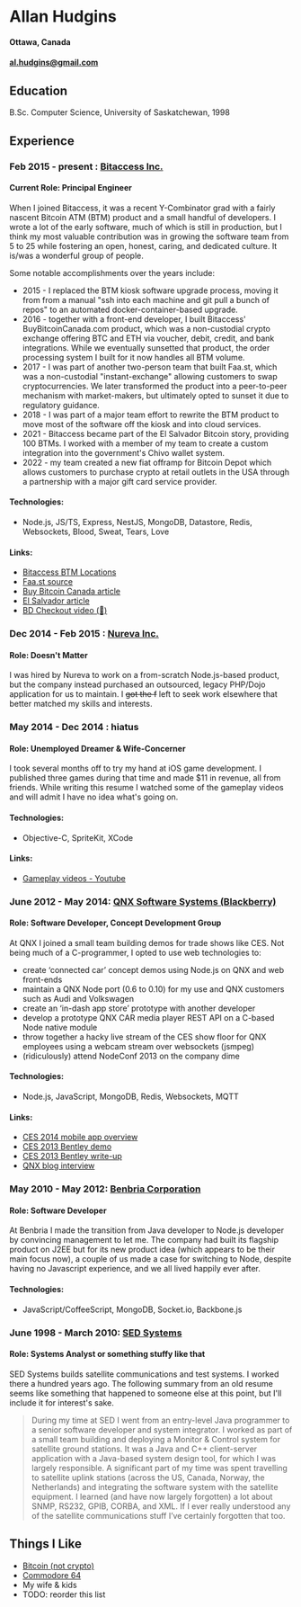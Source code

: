 Allan Hudgins
=============

#### Ottawa, Canada
#### al.hudgins@gmail.com

Education
---------
B.Sc. Computer Science, University of Saskatchewan, 1998

Experience
----------
### Feb 2015 - present : [Bitaccess Inc.](https://bitaccess.com)

#### Current Role: Principal Engineer

When I joined Bitaccess, it was a recent Y-Combinator grad with a fairly
nascent Bitcoin ATM (BTM) product and a small handful of developers. I wrote
a lot of the early software, much of which is still in production, but I
think my most valuable contribution was in growing the software team from
5 to 25 while fostering an open, honest, caring, and dedicated culture.
It is/was a wonderful group of people.

Some notable accomplishments over the years include:
 - 2015 - I replaced the BTM kiosk software upgrade process, moving it from
from a manual "ssh into each machine and git pull a bunch of repos" to an
automated docker-container-based upgrade.
 - 2016 - together with a front-end developer, I built Bitaccess'
BuyBitcoinCanada.com product, which was a non-custodial crypto exchange offering
BTC and ETH via voucher, debit, credit, and bank integrations.  While we
eventually sunsetted that product, the order processing system I built for it
now handles all BTM volume.
 - 2017 - I was part of another two-person team that built Faa.st, which was a
non-custodial "instant-exchange" allowing customers to swap cryptocurrencies.
We later transformed the product into a peer-to-peer mechanism with market-makers,
but ultimately opted to sunset it due to regulatory guidance.
 - 2018 - I was part of a major team effort to rewrite the BTM product to move most of
the software off the kiosk and into cloud services.
 - 2021 - Bitaccess became part of the El Salvador Bitcoin story, providing 100
BTMs. I worked with a member of my team to create a custom integration into the
government's Chivo wallet system.
 - 2022 - my team created a new fiat offramp for Bitcoin Depot which allows
customers to purchase crypto at retail outlets in the USA through a partnership
with a major gift card service provider.

#### Technologies:
 - Node.js, JS/TS, Express, NestJS, MongoDB, Datastore, Redis, Websockets, Blood, Sweat, Tears, Love

#### Links:
 - [Bitaccess BTM Locations](https://bitaccess.com/locations)
 - [Faa.st source](https://github.com/go-faast)
 - [Buy Bitcoin Canada article](https://cointelegraph.com/news/bitaccess-and-libertyx-struggle-for-in-person-bitcoin-purchasing-market)
 - [El Salvador article](https://cointelegraph.com/news/el-salvador-ranks-third-in-global-bitcoin-atm-installations-data-finds)
 - [BD Checkout video (🤷)](https://www.youtube.com/watch?v=0knXNtQIrMM)

### Dec 2014 - Feb 2015 : [Nureva Inc.](https://nureva.com)

#### Role: Doesn't Matter

I was hired by Nureva to work on a from-scratch Node.js-based product, but the
company instead purchased an outsourced, legacy PHP/Dojo application for us to
maintain. I ~~got the f~~ left to seek work elsewhere that better matched my
skills and interests.

### May 2014 - Dec 2014 : hiatus

#### Role: Unemployed Dreamer & Wife-Concerner

I took several months off to try my hand at iOS game development.
I published three games during that time and made $11 in revenue,
all from friends. While writing this resume I watched some of the
gameplay videos and will admit I have no idea what's going on.

#### Technologies:
 - Objective-C, SpriteKit, XCode

#### Links:
 - [Gameplay videos - Youtube](http://bit.ly/10x5p5x)

### June 2012 - May 2014: [QNX Software Systems (Blackberry)](https://qnx.com)

#### Role: Software Developer, Concept Development Group

At QNX I joined a small team building demos for trade shows like CES. Not being
much of a C-programmer, I opted to use web technologies to:
 - create ‘connected car’ concept demos using Node.js on QNX and web front-ends
 - maintain a QNX Node port (0.6 to 0.10) for my use and QNX customers such as Audi and Volkswagen
 - create an ‘in-dash app store’ prototype with another developer
 - develop a prototype QNX CAR media player REST API on a C-based Node native module
 - throw together a hacky live stream of the CES show floor for QNX employees using a
   webcam stream over websockets (jsmpeg)
 - (ridiculously) attend NodeConf 2013 on the company dime

#### Technologies:
 - Node.js, JavaScript, MongoDB, Redis, Websockets, MQTT

#### Links:
 - [CES 2014 mobile app overview](http://qnxauto.blogspot.ca/2014/01/qnx-at-ces-key-fob-on-steroids.html)
 - [CES 2013 Bentley demo](https://www.youtube.com/watch?v=SSwRsJLSXjY)
 - [CES 2013 Bentley write-up](http://qnxauto.blogspot.ca/2013/12/the-ultimate-show-me-car.html)
 - [QNX blog interview](http://qnxauto.blogspot.ca/2012/12/meet-qnx-concept-team-allan-hudgins-web.html)

### May 2010 - May 2012: [Benbria Corporation](https://benbria.com)

#### Role: Software Developer

At Benbria I made the transition from Java developer to Node.js developer by
convincing management to let me. The company had built its flagship product
on J2EE but for its new product idea (which appears to be their main focus
now), a couple of us made a case for switching to Node, despite having no
Javascript experience, and we all lived happily ever after.

#### Technologies:
 - JavaScript/CoffeeScript, MongoDB, Socket.io, Backbone.js

### June 1998 - March 2010: [SED Systems](https://www.calian.com/service-lines/advanced-technologies)

#### Role: Systems Analyst or something stuffy like that

SED Systems builds satellite communications and test systems. I worked there a
hundred years ago. The following summary from an old resume seems like something
that happened to someone else at this point, but I'll include it for interest's sake.

> During my time at SED I went from an entry-level Java programmer to a senior
software developer and system integrator. I worked as part of a small team
building and deploying a Monitor & Control system for satellite ground stations.
It was a Java and C++ client-server application with a Java-based system design
tool, for which I was largely responsible. A significant part of my time was
spent travelling to satellite uplink stations (across the US, Canada, Norway,
the Netherlands) and integrating the software system with the satellite equipment.
I learned (and have now largely forgotten) a lot about SNMP, RS232, GPIB, CORBA,
and XML. If I ever really understood any of the satellite communications stuff
I’ve certainly forgotten that too.

Things I Like
-------------

 - [Bitcoin (not crypto)](https://www.youtube.com/watch?v=zuxgOW_BQAU)
 - [Commodore 64](https://www.youtube.com/watch?v=Z1-HTSrOB74)
 - My wife & kids
 - TODO: reorder this list

